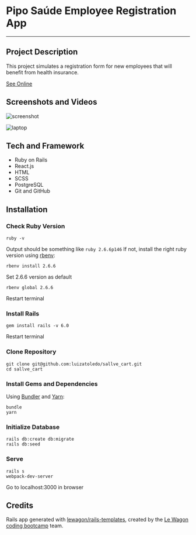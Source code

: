 # Pipo Saúde Employee Registration App
***
## Project Description
This project simulates a registration form for new employees that will benefit from health insurance.

[See Online](https://pipo-saude-luizatoledo.herokuapp.com/ "Pipo Saúde Project")

## Screenshots and Videos
![screenshot](screenshot.PNG)

![laptop](gif_laptop_screen.gif)

## Tech and Framework

* Ruby on Rails
* React.js
* HTML
* SCSS
* PostgreSQL
* Git and GitHub

## Installation

### Check Ruby Version
```
ruby -v
```
Output should be something like ```ruby 2.6.6p146```
If not, install the right ruby version using [rbenv](https://github.com/rbenv/rbenv):
```
rbenv install 2.6.6
```
Set 2.6.6 version as default
```
rbenv global 2.6.6
```
Restart terminal
### Install Rails
```
gem install rails -v 6.0
```
Restart terminal
### Clone Repository
```
git clone git@github.com:luizatoledo/sallve_cart.git
cd sallve_cart
```
### Install Gems and Dependencies
Using [Bundler](https://github.com/rubygems/bundler) and [Yarn](https://github.com/yarnpkg/yarn):
```
bundle
yarn
```
### Initialize Database
```
rails db:create db:migrate
rails db:seed
```
### Serve
```
rails s
webpack-dev-server
```
Go to localhost:3000 in browser

## Credits
Rails app generated with [lewagon/rails-templates](https://github.com/lewagon/rails-templates), created by the [Le Wagon coding bootcamp](https://www.lewagon.com) team.
